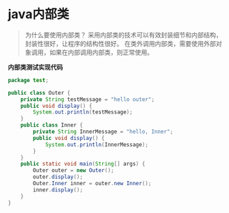# java内部类

>为什么要使用内部类？
>采用内部类的技术可以有效封装细节和内部结构，封装性很好，让程序的结构性很好。
>在类外调用内部类，需要使用外部对象调用，如果在内部调用内部类，则正常使用。

**内部类测试实现代码**

```java
package test;

public class Outer {
    private String testMessage = "hello outer";
    public void display() {
        System.out.println(testMessage);
    }
    public class Inner {
        private String InnerMessage = "hello, Inner";
        public void display() {
            System.out.println(InnerMessage);
        }
    }
    public static void main(String[] args) {
        Outer outer = new Outer();
        outer.display();
        Outer.Inner inner = outer.new Inner();
        inner.display();
    }
}
```